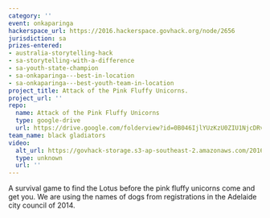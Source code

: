 ```yaml
---
category: ''
event: onkaparinga
hackerspace_url: https://2016.hackerspace.govhack.org/node/2656
jurisdiction: sa
prizes-entered:
- australia-storytelling-hack
- sa-storytelling-with-a-difference
- sa-youth-state-champion
- sa-onkaparinga---best-in-location
- sa-onkaparinga---best-youth-team-in-location
project_title: Attack of the Pink Fluffy Unicorns.
project_url: ''
repo:
  name: Attack of the Pink Fluffy Unicorns
  type: google-drive
  url: https://drive.google.com/folderview?id=0B046IjlYUzKzU0ZIU1NjcDRvR0E&usp=sharing
team_name: black gladiators
video:
  alt_url: https://govhack-storage.s3-ap-southeast-2.amazonaws.com/2016/Onkaparinga%20-%20BlackGladiators.mp4
  type: unknown
  url: ''
---
```


A survival game to find the Lotus before the pink fluffy unicorns come and get you. We are using the names of dogs from registrations in the Adelaide city council of 2014.